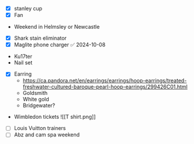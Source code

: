 - [x] stanley cup
- [x] Fan
- Weekend in Helmsley or Newcastle
- [x] Shark stain eliminator
- [x] Maglite phone charger ✅ 2024-10-08
- Ku17ter
- Nail set
- [x] Earring 
	- https://ca.pandora.net/en/earrings/earrings/hoop-earrings/treated-freshwater-cultured-baroque-pearl-hoop-earrings/299426C01.html
	- Goldsmith
	- White gold
	- Bridgewater?
- Wimbledon tickets
![[T shirt.png]]
- [ ] Louis Vuitton trainers
- [ ] Abz and cam spa weekend